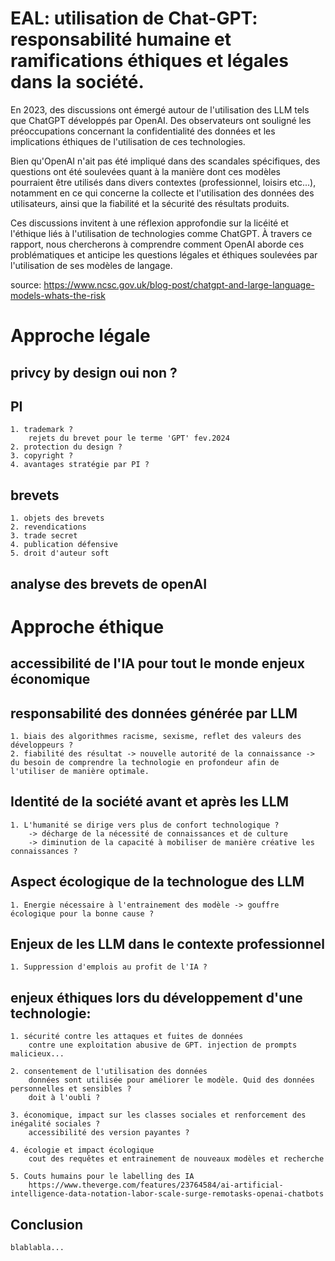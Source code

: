 # EAL: utilisation de Chat-GPT: responsabilité humaine et ramifications éthiques et légales dans la société.

En 2023, des discussions ont émergé autour de l'utilisation des LLM tels que ChatGPT développés par OpenAI. Des observateurs ont souligné les préoccupations concernant la confidentialité des données et les implications éthiques de l'utilisation de ces technologies.

Bien qu'OpenAI n'ait pas été impliqué dans des scandales spécifiques, des questions ont été soulevées quant à la manière dont ces modèles pourraient être utilisés dans divers contextes (professionnel, loisirs etc...), notamment en ce qui concerne la collecte et l'utilisation des données des utilisateurs, ainsi que la fiabilité et la sécurité des résultats produits.

Ces discussions invitent à une réflexion approfondie sur la licéité et l'éthique liés à l'utilisation de technologies comme ChatGPT. À travers ce rapport, nous chercherons à comprendre comment OpenAI aborde ces problématiques et anticipe les questions légales et éthiques soulevées par l'utilisation de ses modèles de langage.

source:
https://www.ncsc.gov.uk/blog-post/chatgpt-and-large-language-models-whats-the-risk

# Approche légale

##  privcy by design oui non ?

##  PI
	1. trademark ?
        rejets du brevet pour le terme 'GPT' fev.2024
	2. protection du design ?
	3. copyright ?
	4. avantages stratégie par PI ?


##  brevets
	
	1. objets des brevets
	2. revendications
	3. trade secret
	4. publication défensive
	5. droit d'auteur soft

## analyse des brevets de openAI



# Approche éthique

##  accessibilité de l'IA pour tout le monde enjeux économique

## responsabilité des données générée par LLM
	1. biais des algorithmes racisme, sexisme, reflet des valeurs des développeurs ?
    2. fiabilité des résultat -> nouvelle autorité de la connaissance -> du besoin de comprendre la technologie en profondeur afin de l'utiliser de manière optimale.

## Identité de la société avant et après les LLM
	1. L'humanité se dirige vers plus de confort technologique ?
		-> décharge de la nécessité de connaissances et de culture 
		-> diminution de la capacité à mobiliser de manière créative les connaissances ?

## Aspect écologique de la technologue des LLM
	1. Energie nécessaire à l'entrainement des modèle -> gouffre écologique pour la bonne cause ?
	

## Enjeux de les LLM dans le contexte professionnel
    1. Suppression d'emplois au profit de l'IA ?


## enjeux éthiques lors du développement d'une technologie:

	1. sécurité contre les attaques et fuites de données
        contre une exploitation abusive de GPT. injection de prompts malicieux...

	2. consentement de l'utilisation des données
        données sont utilisée pour améliorer le modèle. Quid des données personnelles et sensibles ?
        doit à l'oubli ?

    3. économique, impact sur les classes sociales et renforcement des inégalité sociales ?
        accessibilité des version payantes ?

    4. écologie et impact écologique
        cout des requêtes et entrainement de nouveaux modèles et recherche

    5. Couts humains pour le labelling des IA
        https://www.theverge.com/features/23764584/ai-artificial-intelligence-data-notation-labor-scale-surge-remotasks-openai-chatbots

## Conclusion
    blablabla...







